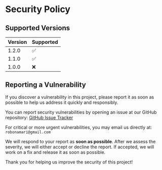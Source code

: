# Security Policy

## Supported Versions

| Version | Supported          |
| ------- | ------------------ |
| 1.2.0   | :white_check_mark: |
| 1.1.0   | :white_check_mark: |
| 1.0.0   | :x:                |

## Reporting a Vulnerability

If you discover a vulnerability in this project, please report it as soon as possible to help us address it quickly and responsibly.

You can report security vulnerabilities by opening an issue at our GitHub repository:
[GitHub Issue Tracker](https://github.com/robonamari/Dirlotix-py/issues)

For critical or more urgent vulnerabilities, you may email us directly at:
`robonamari@gmail.com`

We will respond to your report as **soon as possible**. After we assess the severity, we will either accept or decline the report. If accepted, we will work on a fix and release it as soon as possible.

Thank you for helping us improve the security of this project!
